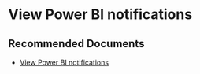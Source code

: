   <properties
	pageTitle="configuring notifications"
	description="configuring notifications"
	service="microsoft.PowerBIDedicated"
	resource="capacities"
	authors="pjfreitas"
	ms.author="pfreitas"	
	displayOrder="120"
	selfHelpType="generic"
	supportTopicIds="32628081"
	productPesIds="16334"
	cloudEnvironments="public, MoonCake, fairfax" 
	articleId="c5701f1f-d94b-5aaa-6e6b-c9f37f46bb7d"
	ownershipId="PowerBI_PowerBI"
/>

# View Power BI notifications

## **Recommended Documents**

* [View Power BI notifications](https://docs.microsoft.com/power-bi/consumer/end-user-notification-center)
